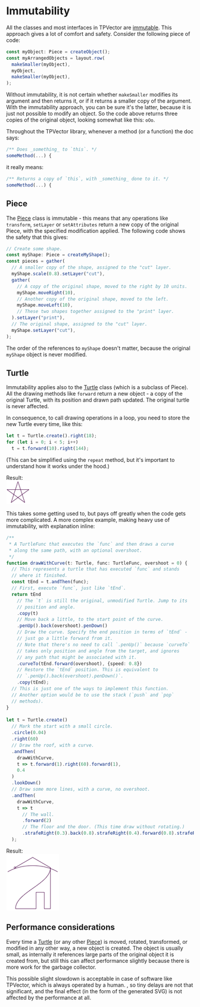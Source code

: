# Immutability

All the classes and most interfaces in TPVector are
[immutable](https://en.wikipedia.org/wiki/Immutable_object). This approach gives
a lot of comfort and safety. Consider the following piece of code:

<!-- deno-fmt-ignore -->
```ts
const myObject: Piece = createObject();
const myArrangedObjects = layout.row(
  makeSmaller(myObject),
  myObject,
  makeSmaller(myObject),
);
```

Without immutability, it is not certain whether `makeSmaller` modifies its
argument and then returns it, or if it returns a smaller copy of the argument.
With the immutability approach, you can be sure it's the latter, because it is
just not possible to modify an object. So the code above returns three copies of
the original object, looking somewhat like this: `oOo`.

Throughout the TPVector library, whenever a method (or a function) the doc says:

<!-- deno-fmt-ignore -->
```ts
/** Does _something_ to `this`. */
someMethod(...) {
```

it really means:

<!-- deno-fmt-ignore -->
```ts
/** Returns a copy of `this`, with _something_ done to it. */
someMethod(...) {
```

## Piece

The [Piece](../src/pieces.ts) class is immutable - this means that any
operations like `transform`, `setLayer` or `setAttributes` return a new copy of
the original Piece, with the specified modification applied. The following code
shows the safety that this gives:

<!-- deno-fmt-ignore -->
```ts
// Create some shape.
const myShape: Piece = createMyShape();
const pieces = gather(
  // A smaller copy of the shape, assigned to the "cut" layer.
  myShape.scale(0.8).setLayer("cut"),
  gather(
    // A copy of the original shape, moved to the right by 10 units.
    myShape.moveRight(10),
    // Another copy of the original shape, moved to the left.
    myShape.moveLeft(10),
    // These two shapes together assigned to the "print" layer.
  ).setLayer("print"),
  // The original shape, assigned to the "cut" layer.
  myShape.setLayer("cut"),
);
```

The order of the references to `myShape` doesn't matter, because the original
`myShape` object is never modified.

## Turtle

Immutability applies also to the [Turtle](../src/turtle.ts) class (which is a
subclass of Piece). All the drawing methods like `forward` return a new object -
a copy of the original Turtle, with its position and drawn path updated. The
original turtle is never affected.

In consequence, to call drawing operations in a loop, you need to store the new
Turtle every time, like this:

<!-- deno-fmt-ignore -->
```ts
let t = Turtle.create().right(18);
for (let i = 0; i < 5; i++)
  t = t.forward(10).right(144);
```

(This can be simplified using the `repeat` method, but it's important to
understand how it works under the hood.)

Result:<br> ![Star](star.png)

This takes some getting used to, but pays off greatly when the code gets more
complicated. A more complex example, making heavy use of immutability, with
explanation inline:

<!-- deno-fmt-ignore -->
```ts
/**
 * A TurtleFunc that executes the `func` and then draws a curve
 * along the same path, with an optional overshoot.
 */
function drawWithCurve(t: Turtle, func: TurtleFunc, overshoot = 0) {
  // This represents a turtle that has executed `func` and stands
  // where it finished.
  const tEnd = t.andThen(func);
  // First, execute `func`, just like `tEnd`.
  return tEnd
    // The `t` is still the original, unmodified Turtle. Jump to its
    // position and angle.
    .copy(t)
    // Move back a little, to the start point of the curve.
    .penUp().back(overshoot).penDown()
    // Draw the curve. Specify the end position in terms of `tEnd` -
    // just go a little forward from it.
    // Note that there's no need to call `.penUp()` because `curveTo`
    // takes only position and angle from the target, and ignores
    // any path that might be associated with it.
    .curveTo(tEnd.forward(overshoot), {speed: 0.8})
    // Restore the `tEnd` position. This is equivalent to
    // `.penUp().back(overshoot).penDown()`.
    .copy(tEnd);
  // This is just one of the ways to implement this function.
  // Another option would be to use the stack (`push` and `pop`
  // methods).
}

let t = Turtle.create()
  // Mark the start with a small circle.
  .circle(0.04)
  .right(60)
  // Draw the roof, with a curve.
  .andThen(
    drawWithCurve,
    t => t.forward(1).right(60).forward(1),
    0.4
  )
  .lookDown()
  // Draw some more lines, with a curve, no overshoot.
  .andThen(
    drawWithCurve,
    t => t
      // The wall.
      .forward(2)
      // The floor and the door. (This time draw without rotating.)
      .strafeRight(0.3).back(0.8).strafeRight(0.4).forward(0.8).strafeRight(1),
  );
```

Result:<br> ![Immutable house](immutable_house.png)

## Performance considerations

Every time a [Turtle](../src/turtle.ts) (or any other [Piece](../src/pieces.ts))
is moved, rotated, transformed, or modified in any other way, a new object is
created. The object is usually small, as internally it references large parts of
the original object it is created from, but still this can affect performance
slightly because there is more work for the garbage collector.

This possible slight slowdown is acceptable in case of software like TPVector,
which is always operated by a human. , so tiny delays are not that significant,
and the final effect (in the form of the generated SVG) is not affected by the
performance at all.
